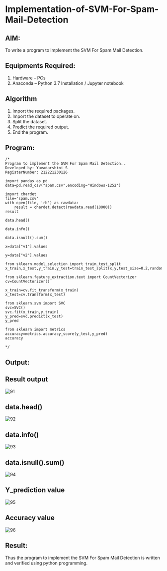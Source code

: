 # Implementation-of-SVM-For-Spam-Mail-Detection

## AIM:
To write a program to implement the SVM For Spam Mail Detection.

## Equipments Required:
1. Hardware – PCs
2. Anaconda – Python 3.7 Installation / Jupyter notebook

## Algorithm
1. Import the required packages.
2. Import the dataset to operate on.
3. Split the dataset.
4. Predict the required output.
5. End the program.

## Program:
```
/*
Program to implement the SVM For Spam Mail Detection..
Developed by: Yuvadarshini S
RegisterNumber: 212221230126 

import pandas as pd
data=pd.read_csv("spam.csv",encoding='Windows-1252')

import chardet
file='spam.csv'
with open(file, 'rb') as rawdata:
    result = chardet.detect(rawdata.read(10000))
result

data.head()

data.info()

data.isnull().sum()

x=data["v1"].values

y=data["v2"].values

from sklearn.model_selection import train_test_split
x_train,x_test,y_train,y_test=train_test_split(x,y,test_size=0.2,random_state=0)

from sklearn.feature_extraction.text import CountVectorizer 
cv=CountVectorizer()

x_train=cv.fit_transform(x_train)
x_test=cv.transform(x_test)

from sklearn.svm import SVC
svc=SVC()
svc.fit(x_train,y_train)
y_pred=svc.predict(x_test)
y_pred

from sklearn import metrics
accuracy=metrics.accuracy_score(y_test,y_pred)
accuracy

*/
```

## Output:
## Result output
![91](https://github.com/Yuvadarshini-Sathiyamoorthy/Implementation-of-SVM-For-Spam-Mail-Detection/assets/93482485/8c2a20bf-1ff1-46fc-adfa-a92e9e686e9e)

## data.head()
![92](https://github.com/Yuvadarshini-Sathiyamoorthy/Implementation-of-SVM-For-Spam-Mail-Detection/assets/93482485/4868350d-bba7-40e3-84ab-a5fac70ef1d9)

## data.info()
![93](https://github.com/Yuvadarshini-Sathiyamoorthy/Implementation-of-SVM-For-Spam-Mail-Detection/assets/93482485/cc1fe2a7-11d0-49e4-9a92-b2d520c8ebe3)

## data.isnull().sum()
![94](https://github.com/Yuvadarshini-Sathiyamoorthy/Implementation-of-SVM-For-Spam-Mail-Detection/assets/93482485/581f80ef-e39a-4445-b3d3-03aba26fbdae)

## Y_prediction value
![95](https://github.com/Yuvadarshini-Sathiyamoorthy/Implementation-of-SVM-For-Spam-Mail-Detection/assets/93482485/40a0a3b6-b0b2-4a90-8ddb-ec7683f387c6)

## Accuracy value
![96](https://github.com/Yuvadarshini-Sathiyamoorthy/Implementation-of-SVM-For-Spam-Mail-Detection/assets/93482485/dce8e7c5-8b01-4ee6-b16d-baf124139b70)


## Result:
Thus the program to implement the SVM For Spam Mail Detection is written and verified using python programming.
